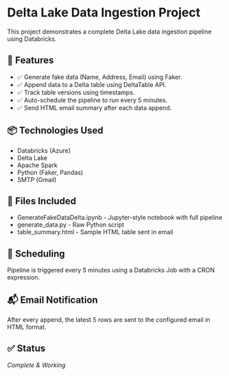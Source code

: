 # Delta Lake Data Ingestion Project

This project demonstrates a complete Delta Lake data ingestion pipeline using Databricks.

## 🔧 Features

- ✅ Generate fake data (Name, Address, Email) using Faker.
- ✅ Append data to a Delta table using DeltaTable API.
- ✅ Track table versions using timestamps.
- ✅ Auto-schedule the pipeline to run every 5 minutes.
- ✅ Send HTML email summary after each data append.

## 📦 Technologies Used

- Databricks (Azure)
- Delta Lake
- Apache Spark
- Python (Faker, Pandas)
- SMTP (Gmail)

## 📁 Files Included

- GenerateFakeDataDelta.ipynb - Jupyter-style notebook with full pipeline
- generate_data.py - Raw Python script
- table_summary.html - Sample HTML table sent in email

## 🔄 Scheduling

Pipeline is triggered every 5 minutes using a Databricks Job with a CRON expression.

## 📬 Email Notification

After every append, the latest 5 rows are sent to the configured email in HTML format.

## ✅ Status

*Complete & Working*
